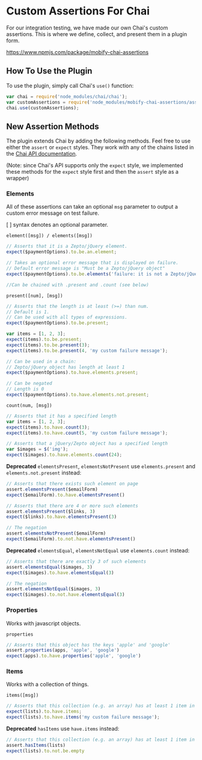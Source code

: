 # Custom Assertions For Chai

For our integration testing, we have made our own Chai's custom assertions. This is where we define, collect, and present them in a plugin form.

https://www.npmjs.com/package/mobify-chai-assertions


## How To Use the Plugin

To use the plugin, simply call Chai's `use()` function:

```javascript
var chai = require('node_modules/chai/chai');
var customAssertions = require('node_modules/mobify-chai-assertions/assertions');
chai.use(customAssertions);
```


## New Assertion Methods

The plugin extends Chai by adding the following methods. Feel free to use either the `assert` or `expect` styles. They work with any of the chains listed in the [Chai API documentation](http://chaijs.com/api/bdd/).

(Note: since Chai's API supports only the `expect` style, we implemented these methods for the `expect` style first and then the `assert` style as a wrapper)

### Elements

All of these assertions can take an optional `msg` parameter to output a custom error message on test failure. 

[ ] syntax denotes an optional parameter. 

`element([msg]) / elements([msg])`

```javascript
// Asserts that it is a Zepto/jQuery element.
expect($paymentOptions).to.be.an.element;

// Takes an optional error message that is displayed on failure.
// Default error message is "Must be a Zepto/jQuery object"
expect($paymentOptions).to.be.elements('failure: it is not a Zepto/jQuery object');

//Can be chained with .present and .count (see below)
```

`present([num], [msg])`

```javascript
// Asserts that the length is at least (>=) than num.
// Default is 1. 
// Can be used with all types of expressions.
expect($paymentOptions).to.be.present;

var items = [1, 2, 3];
expect(items).to.be.present;
expect(items).to.be.present(3);
expect(items).to.be.present(4, 'my custom failure message');

// Can be used in a chain:
// Zepto/jQuery object has length at least 1
expect($paymentOptions).to.have.elements.present;

// Can be negated
// Length is 0
expect($paymentOptions).to.have.elements.not.present;
```

`count(num, [msg])`

```javascript
// Asserts that it has a specified length
var items = [1, 2, 3];
expect(items).to.have.count(3);
expect(items).to.have.count(5, 'my custom failure message');

// Asserts that a jQuery/Zepto object has a specified length
var $images = $('img');
expect($images).to.have.elements.count(24);
```

**Deprecated** `elementsPresent`, `elementsNotPresent` use `elements.present` and `elements.not.present` instead:

```javascript
// Asserts that there exists such element on page
assert.elementsPresent($emailForm)
expect($emailForm).to.have.elementsPresent()

// Asserts that there are 4 or more such elements
assert.elementsPresent($links, 3)
expect($links).to.have.elementsPresent(3)

// The negation
assert.elementsNotPresent($emailForm)
expect($emailForm).to.not.have.elementsPresent()
```

**Deprecated** `elementsEqual`, `elementsNotEqual` use `elements.count` instead:

```javascript
// Asserts that there are exactly 3 of such elements
assert.elementsEqual($images, 3)
expect($images).to.have.elementsEqual(3)

// The negation
assert.elementsNotEqual($images, 3)
expect($images).to.not.have.elementsEqual(3)
```

### Properties

Works with javascript objects.

`properties`

```javascript
// Asserts that this object has the keys 'apple' and 'google'
assert.properties(apps, 'apple', 'google')
expect(apps).to.have.properties('apple', 'google')
```

### Items

Works with a collection of things.

`items([msg])`

```javascript
// Asserts that this collection (e.g. an array) has at least 1 item in it
expect(lists).to.have.items;
expect(lists).to.have.items('my custom failure message');
```

**Deprecated** `hasItems` use `have.items` instead:

```javascript
// Asserts that this collection (e.g. an array) has at least 1 item in it
assert.hasItems(lists)
expect(lists).to.not.be.empty
```
